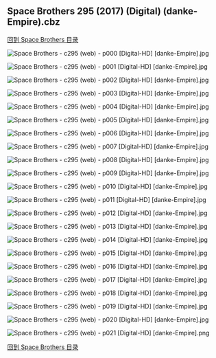 ## Space Brothers 295 (2017) (Digital) (danke-Empire).cbz


[回到 Space Brothers 目录](https://github.com/alicewish/markdown/blob/master/series/Space-Brothers.md)


![Space Brothers - c295 (web) - p000 [Digital-HD] [danke-Empire].jpg](https://wx1.sinaimg.cn/large/6a9fdecagy1fpek5il0v6j21j82cwqn1.jpg)

![Space Brothers - c295 (web) - p001 [Digital-HD] [danke-Empire].jpg](https://wx1.sinaimg.cn/large/6a9fdecagy1fpek5tstjaj21kw299npd.jpg)

![Space Brothers - c295 (web) - p002 [Digital-HD] [danke-Empire].jpg](https://wx1.sinaimg.cn/large/6a9fdecagy1fpek5zflvfj21kw2997wh.jpg)

![Space Brothers - c295 (web) - p003 [Digital-HD] [danke-Empire].jpg](https://wx1.sinaimg.cn/large/6a9fdecagy1fpek67o1jtj21kw299hdu.jpg)

![Space Brothers - c295 (web) - p004 [Digital-HD] [danke-Empire].jpg](https://wx1.sinaimg.cn/large/6a9fdecagy1fpek6ipz8pj21kw299hdu.jpg)

![Space Brothers - c295 (web) - p005 [Digital-HD] [danke-Empire].jpg](https://wx1.sinaimg.cn/large/6a9fdecagy1fpek6rh5alj21kw2994qq.jpg)

![Space Brothers - c295 (web) - p006 [Digital-HD] [danke-Empire].jpg](https://wx1.sinaimg.cn/large/6a9fdecagy1fpek779gcsj21kw2997wi.jpg)

![Space Brothers - c295 (web) - p007 [Digital-HD] [danke-Empire].jpg](https://wx1.sinaimg.cn/large/6a9fdecagy1fpek7fg0joj21kw299kjl.jpg)

![Space Brothers - c295 (web) - p008 [Digital-HD] [danke-Empire].jpg](https://wx1.sinaimg.cn/large/6a9fdecagy1fpek7nq2y4j21kw299npd.jpg)

![Space Brothers - c295 (web) - p009 [Digital-HD] [danke-Empire].jpg](https://wx1.sinaimg.cn/large/6a9fdecagy1fpek7upps6j21kw299b29.jpg)

![Space Brothers - c295 (web) - p010 [Digital-HD] [danke-Empire].jpg](https://wx1.sinaimg.cn/large/6a9fdecagy1fpek8aj7itj21kw299u0x.jpg)

![Space Brothers - c295 (web) - p011 [Digital-HD] [danke-Empire].jpg](https://wx1.sinaimg.cn/large/6a9fdecagy1fpek8ilfd5j21kw299e82.jpg)

![Space Brothers - c295 (web) - p012 [Digital-HD] [danke-Empire].jpg](https://wx1.sinaimg.cn/large/6a9fdecagy1fpek8tifbej21kw299kjm.jpg)

![Space Brothers - c295 (web) - p013 [Digital-HD] [danke-Empire].jpg](https://wx1.sinaimg.cn/large/6a9fdecagy1fpek98lfcxj21kw299qv6.jpg)

![Space Brothers - c295 (web) - p014 [Digital-HD] [danke-Empire].jpg](https://wx1.sinaimg.cn/large/6a9fdecagy1fpek9idq7jj21kw299b2a.jpg)

![Space Brothers - c295 (web) - p015 [Digital-HD] [danke-Empire].jpg](https://wx1.sinaimg.cn/large/6a9fdecagy1fpek9qdmymj21kw299b2a.jpg)

![Space Brothers - c295 (web) - p016 [Digital-HD] [danke-Empire].jpg](https://wx1.sinaimg.cn/large/6a9fdecagy1fpek9z6ek2j21kw2994qq.jpg)

![Space Brothers - c295 (web) - p017 [Digital-HD] [danke-Empire].jpg](https://wx1.sinaimg.cn/large/6a9fdecagy1fpeka6hlsoj21kw2994qq.jpg)

![Space Brothers - c295 (web) - p018 [Digital-HD] [danke-Empire].jpg](https://wx1.sinaimg.cn/large/6a9fdecagy1fpekadllscj21kw299qv5.jpg)

![Space Brothers - c295 (web) - p019 [Digital-HD] [danke-Empire].jpg](https://wx1.sinaimg.cn/large/6a9fdecagy1fpekanigmgj21kw299hdu.jpg)

![Space Brothers - c295 (web) - p020 [Digital-HD] [danke-Empire].jpg](https://wx1.sinaimg.cn/large/6a9fdecagy1fpekavdvguj21kw2991ky.jpg)

![Space Brothers - c295 (web) - p021 [Digital-HD] [danke-Empire].png](https://wx1.sinaimg.cn/large/6a9fdecagy1fp30nr7rlqj21kw2990or.jpg)

[回到 Space Brothers 目录](https://github.com/alicewish/markdown/blob/master/series/Space-Brothers.md)

